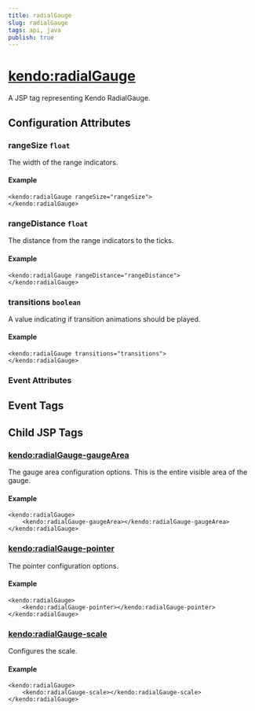```yaml
---
title: radialGauge
slug: radialGauge
tags: api, java
publish: true
---
```


# <kendo:radialGauge>
A JSP tag representing Kendo RadialGauge.

## Configuration Attributes


### rangeSize `float`

The width of the range indicators.

#### Example
    <kendo:radialGauge rangeSize="rangeSize">
    </kendo:radialGauge>



### rangeDistance `float`

The distance from the range indicators to the ticks.

#### Example
    <kendo:radialGauge rangeDistance="rangeDistance">
    </kendo:radialGauge>



### transitions `boolean`

A value indicating if transition animations should be played.

#### Example
    <kendo:radialGauge transitions="transitions">
    </kendo:radialGauge>



### Event Attributes

## Event Tags
   

## Child JSP Tags

### [<kendo:radialGauge-gaugeArea>](/api/wrappers/jsp/radialgauge/gaugearea)

The gauge area configuration options.
This is the entire visible area of the gauge.

#### Example

    <kendo:radialGauge>
        <kendo:radialGauge-gaugeArea></kendo:radialGauge-gaugeArea>
    </kendo:radialGauge>
 
### [<kendo:radialGauge-pointer>](/api/wrappers/jsp/radialgauge/pointer)

The pointer configuration options.

#### Example

    <kendo:radialGauge>
        <kendo:radialGauge-pointer></kendo:radialGauge-pointer>
    </kendo:radialGauge>
 
### [<kendo:radialGauge-scale>](/api/wrappers/jsp/radialgauge/scale)

Configures the scale.

#### Example

    <kendo:radialGauge>
        <kendo:radialGauge-scale></kendo:radialGauge-scale>
    </kendo:radialGauge>
 
